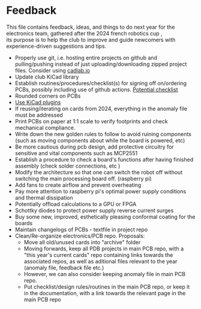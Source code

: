 # Feedback

This file contains feedback, ideas, and things to do next year for the electronics team, gathered after the 2024 french robotics cup ,  
its purpose is to help the club to improve and guide newcomers with experience-driven suggestions and tips.

- Properly use git, i.e. hosting entire projects on github and pulling/pushing instead of just uploading/downloading zipped project files. Consider using [cadlab.io](https://cadlab.io)
- Update club KiCad library
- Establish routines/procedures/checklist(s) for signing off on/ordering PCBs, possibly including use of github actions. [Potential checklist](https://github.com/azonenberg/pcb-checklist)
- Rounded corners on PCBs
- [Use KiCad plugins](https://www.youtube.com/watch?v=eMdX3R9ni7g)
- If reusing/iterating on cards from 2024, everything in the anomaly file must be addressed
- Print PCBs on paper at 1:1 scale to verify footprints and check mechanical compliance.  
- Write down the new golden rules to follow to avoid ruining components (such as moving components about while the board is powered, etc)  
- Be more cautious during pcb design, add protective circuitry for sensitive and vital components such as MCP2551  
- Establish a procedure to check a board's functions after having finished assembly (check solder connections, etc )  
- Modify the architecture so that one can switch the robot off without switching the main processing board off. (raspberry pi)
- Add fans to create airflow and prevent overheating
- Pay more attention to raspberry pi's optimal power supply conditions and thermal dissipation
- Potentially offload calculations to a GPU or FPGA
- Schottky diodes to protect power supply reverse current surges
- Buy some new, improved, esthetically pleasing conformal coating for the boards
- Maintain changelogs of PCBs - textfile in project repo
- Clean/Re-organize electronics/PCB repo. Proposals:
  - Move all old/unused cards into "archive" folder
  - Moving forwards, keep all PDB projects in main PCB repo, with a "this year's current cards" repo containing links towards the associated repos, as well as aditional files relevant to the year (anomaly file, feedback file etc.)
  - However, we can also consider keeping anomaly file in main PCB repo.
  - Put checklist/design rules/routines in the main PCB repo, or keep it in the documentation, with a link towards the relevant page in the main PCB repo
